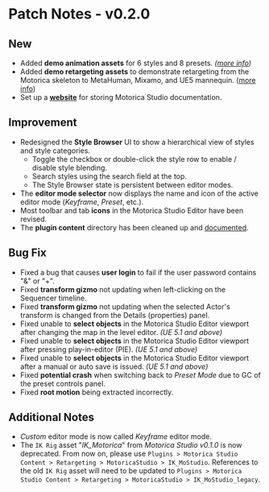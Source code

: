 # Patch Notes - v0.2.0
## New
- Added **demo animation assets** for 6 styles and 8 presets. *([more info](../../user-guide/included-assets/#animations))*
- Added **demo retargeting assets** to demonstrate retargeting from the Motorica skeleton to MetaHuman, Mixamo, and UE5 mannequin. ([more info](../../user-guide/retargeting/#assets))
- Set up a [**website**](https://motoricaai.github.io/MoStudioDocs/) for storing Motorica Studio documentation.

## Improvement
- Redesigned the **Style Browser** UI to show a hierarchical view of styles and style categories.
    - Toggle the checkbox or double-click the style row to enable / disable style blending.
    - Search styles using the search field at the top.
    - The Style Browser state is persistent between editor modes.
- The **editor mode selector** now displays the name and icon of the active editor mode (*Keyframe*, *Preset*, etc.).
- Most toolbar and tab **icons** in the Motorica Studio Editor have been revised.
- The **plugin content** directory has been cleaned up and [documented](../../user-guide/included-assets/).

## Bug Fix
- Fixed a bug that causes **user login** to fail if the user password contains "&" or "+".
- Fixed **transform gizmo** not updating when left-clicking on the Sequencer timeline.
- Fixed **transform gizmo** not updating when the selected Actor's transform is changed from the Details (properties) panel.
- Fixed unable to **select objects** in the Motorica Studio Editor viewport after changing the map in the level editor. *(UE 5.1 and above)*
- Fixed unable to **select objects** in the Motorica Studio Editor viewport after pressing play-in-editor (PIE). *(UE 5.1 and above)*
- Fixed unable to **select objects** in the Motorica Studio Editor viewport after a manual or auto save is issued. *(UE 5.1 and above)*
- Fixed **potential crash** when switching back to *Preset Mode* due to GC of the preset controls panel.
- Fixed **root motion** being extracted incorrectly.

## Additional Notes
- *Custom* editor mode is now called *Keyframe* editor mode.
- The `IK Rig` asset "*IK_Motorica*" from *Motorica Studio v0.1.0* is now deprecated. From now on, please use `Plugins > Motorica Studio Content > Retargeting > MotoricaStudio > IK_MoStudio`. References to the old `IK Rig` asset will need to be updated to `Plugins > Motorica Studio Content > Retargeting > MotoricaStudio > IK_MoStudio_legacy`.
